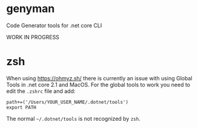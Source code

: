 # genyman
Code Generator tools for .net core CLI

WORK IN PROGRESS


# zsh

When using https://ohmyz.sh/ there is currently an issue with using Global Tools in .net core 2.1 and MacOS.
For the global tools to work you need to edit the `.zshrc` file and add:

```
path+=('/Users/YOUR_USER_NAME/.dotnet/tools')
export PATH
```

The normal `~/.dotnet/tools` is not recognized by `zsh`.